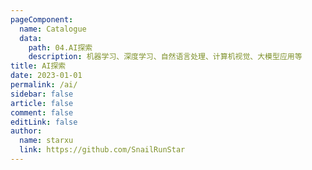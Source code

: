 ```yaml
---
pageComponent:
  name: Catalogue
  data:
    path: 04.AI探索
    description: 机器学习、深度学习、自然语言处理、计算机视觉、大模型应用等
title: AI探索
date: 2023-01-01
permalink: /ai/
sidebar: false
article: false
comment: false
editLink: false
author:
  name: starxu
  link: https://github.com/SnailRunStar
---
```

